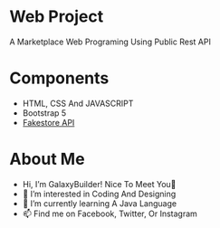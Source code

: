 # Web Project
A Marketplace Web Programing Using Public Rest API
# Components
- HTML, CSS And JAVASCRIPT
- Bootstrap 5
- [Fakestore API](https://fakestoreapi.com)
# About Me
- Hi, I’m GalaxyBuilder! Nice To Meet You👋
- 👀 I’m interested in Coding And Designing
- 🌱 I’m currently learning A Java Language
- 📫 Find me on Facebook, Twitter, Or Instagram

<!---
GalaxyBuilders is a ✨ special ✨ repository because its `README.md` (this file) appears on your GitHub profile.
You can click the Preview link to take a look at your changes.
--->
